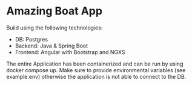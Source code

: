# Amazing Boat App

Build using the following technologies:

- DB: Postgres
- Backend: Java & Spring Boot
- Frontend: Angular with Bootstrap and NGXS

The entire Application has been containerized and can be run by using docker compose up. Make sure to provide environmental variables (see example.env) otherwise the application is not able to connect to the DB.
